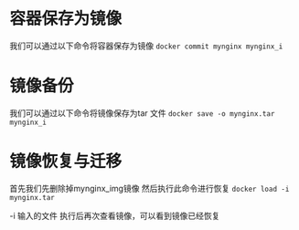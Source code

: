 # 容器保存为镜像

我们可以通过以下命令将容器保存为镜像
`docker commit mynginx mynginx_i`

# 镜像备份

我们可以通过以下命令将镜像保存为tar 文件
`docker save ‐o mynginx.tar mynginx_i`

# 镜像恢复与迁移

首先我们先删除掉mynginx_img镜像 然后执行此命令进行恢复
`docker load ‐i mynginx.tar`

-i 输入的文件 执行后再次查看镜像，可以看到镜像已经恢复